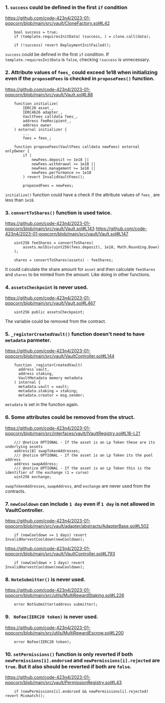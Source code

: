 ### 1. ```success``` could be defined in the first ```if``` condition
https://github.com/code-423n4/2023-01-popcorn/blob/main/src/vault/CloneFactory.sol#L42
```
    bool success = true;
    if (template.requiresInitData) (success, ) = clone.call(data);

    if (!success) revert DeploymentInitFailed();
```

```success``` could be defined in the first ```if``` condition. If ```template.requiresInitData``` is ```false```, checking ```!success``` is unnecessary.

### 2. Attribute values of ```fees_``` could exceed 1e18 when initializing even if the ```proposedFees``` is checked in ```proposeFees()``` function.
https://github.com/code-423n4/2023-01-popcorn/blob/main/src/vault/Vault.sol#L88
```
    function initialize(
        IERC20 asset_,
        IERC4626 adapter_,
        VaultFees calldata fees_,
        address feeRecipient_,
        address owner
    ) external initializer {
        ...
        fees = fees_;
```
```
    function proposeFees(VaultFees calldata newFees) external onlyOwner {
        if (
            newFees.deposit >= 1e18 ||
            newFees.withdrawal >= 1e18 ||
            newFees.management >= 1e18 ||
            newFees.performance >= 1e18
        ) revert InvalidVaultFees();

        proposedFees = newFees;
```
```initialize()``` function could have a check if the attribute values of ```fees_``` are less than ```1e18```.

### 3. ```convertToShares()``` function is used twice.
https://github.com/code-423n4/2023-01-popcorn/blob/main/src/vault/Vault.sol#L143
https://github.com/code-423n4/2023-01-popcorn/blob/main/src/vault/Vault.sol#L147
```
    uint256 feeShares = convertToShares(
        assets.mulDiv(uint256(fees.deposit), 1e18, Math.Rounding.Down)
    );

    shares = convertToShares(assets) - feeShares;
```
It could calculate the share amount for ```asset``` and then calculate ```feeShares``` and ```shares``` to be minted from the amount. Like doing in other functions.

### 4. ```assetsCheckpoint``` is never used.
https://github.com/code-423n4/2023-01-popcorn/blob/main/src/vault/Vault.sol#L467
```
    uint256 public assetsCheckpoint;
```
The variable could be removed from the contract.

### 5. ```_registerCreatedVault()``` function doesn't need to have ```metadata``` parmeter.
https://github.com/code-423n4/2023-01-popcorn/blob/main/src/vault/VaultController.sol#L144
```
    function _registerCreatedVault(
      address vault,
      address staking,
      VaultMetadata memory metadata
    ) internal {
      metadata.vault = vault;
      metadata.staking = staking;
      metadata.creator = msg.sender;
```
```metadata``` is set in the function again.

### 6. Some attributes could be removed from the struct.
https://github.com/code-423n4/2023-01-popcorn/blob/main/src/interfaces/vault/IVaultRegistry.sol#L16-L21
```
    /// @notice OPTIONAL - If the asset is an Lp Token these are its underlying assets
    address[8] swapTokenAddresses;
    /// @notice OPTIONAL - If the asset is an Lp Token its the pool address
    address swapAddress;
    /// @notice OPTIONAL - If the asset is an Lp Token this is the identifier of the exchange (1 = curve)
    uint256 exchange;
```
```swapTokenAddresses```, ```swapAddress```, and ```exchange``` are never used from the contracts.

### 7. ```newCooldown``` can include ```1 day``` even if ```1 day``` is not allowed in VaultController.
https://github.com/code-423n4/2023-01-popcorn/blob/main/src/vault/adapter/abstracts/AdapterBase.sol#L502
```
    if (newCooldown >= 1 days) revert InvalidHarvestCooldown(newCooldown);
```
https://github.com/code-423n4/2023-01-popcorn/blob/main/src/vault/VaultController.sol#L793
```
    if (newCooldown > 1 days) revert InvalidHarvestCooldown(newCooldown);
```

### 8. ```NoteSubmitter()``` is never used.
https://github.com/code-423n4/2023-01-popcorn/blob/main/src/utils/MultiRewardStaking.sol#L226
```
    error NotSubmitter(address submitter);
```

### 9. ``` NoFee(IERC20 token)``` is never used.
https://github.com/code-423n4/2023-01-popcorn/blob/main/src/utils/MultiRewardEscrow.sol#L200
```
    error NoFee(IERC20 token);
```

### 10. ```setPermissions()``` function is only reverted if both ```newPermissions[i].endorsed``` and ```newPermissions[i].rejected``` are ```true```. But it also should be reverted if both are ```false```.
https://github.com/code-423n4/2023-01-popcorn/blob/main/src/vault/PermissionRegistry.sol#L43
```
    if (newPermissions[i].endorsed && newPermissions[i].rejected) revert Mismatch();
```